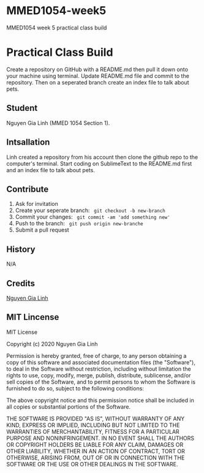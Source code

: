 # MMED1054-week5

MMED1054 week 5 practical class build

# Practical Class Build

Create a repository on GitHub with a README.md then pull it down onto your machine using terminal. Update README.md file and commit to the repository. Then on a seperated branch create an index file to talk about pets.

## Student

Nguyen Gia Linh (MMED 1054 Section 1).

## Intsallation

Linh created a repository from his account then clone the github repo to the computer's terminal. Start coding on SublimeText to the README.md first and an index file to talk about pets.

## Contribute

1. Ask for invitation
2. Create your seperate branch: ` git checkout -b new-branch`
3. Commit your changes: ` git commit -am 'add something new'`
4. Push to the branch: ` git push origin new-branche`
5. Submit a pull request

## History

N/A

## Credits

[Nguyen Gia Linh](https://github.com/Ery205275)

## MIT Lincense
MIT License

Copyright (c) 2020 Nguyen Gia Linh

Permission is hereby granted, free of charge, to any person obtaining a copy
of this software and associated documentation files (the "Software"), to deal
in the Software without restriction, including without limitation the rights
to use, copy, modify, merge, publish, distribute, sublicense, and/or sell
copies of the Software, and to permit persons to whom the Software is
furnished to do so, subject to the following conditions:

The above copyright notice and this permission notice shall be included in all
copies or substantial portions of the Software.

THE SOFTWARE IS PROVIDED "AS IS", WITHOUT WARRANTY OF ANY KIND, EXPRESS OR
IMPLIED, INCLUDING BUT NOT LIMITED TO THE WARRANTIES OF MERCHANTABILITY,
FITNESS FOR A PARTICULAR PURPOSE AND NONINFRINGEMENT. IN NO EVENT SHALL THE
AUTHORS OR COPYRIGHT HOLDERS BE LIABLE FOR ANY CLAIM, DAMAGES OR OTHER
LIABILITY, WHETHER IN AN ACTION OF CONTRACT, TORT OR OTHERWISE, ARISING FROM,
OUT OF OR IN CONNECTION WITH THE SOFTWARE OR THE USE OR OTHER DEALINGS IN THE
SOFTWARE.
